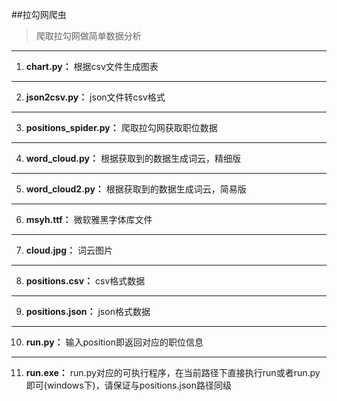 ##拉勾网爬虫
>爬取拉勾网做简单数据分析
---
1. __chart.py：__ 根据csv文件生成图表
---
2. __json2csv.py：__ json文件转csv格式
---
3. __positions_spider.py：__ 爬取拉勾网获取职位数据
---
4. __word_cloud.py：__ 根据获取到的数据生成词云，精细版
---
5. __word_cloud2.py：__ 根据获取到的数据生成词云，简易版
---
6. __msyh.ttf：__ 微软雅黑字体库文件
---
7. __cloud.jpg：__ 词云图片
---
8. __positions.csv：__ csv格式数据
---
9. __positions.json：__ json格式数据
---
10. __run.py：__ 输入position即返回对应的职位信息
---
11. __run.exe：__ run.py对应的可执行程序，在当前路径下直接执行run或者run.py即可(windows下)，请保证与positions.json路径同级